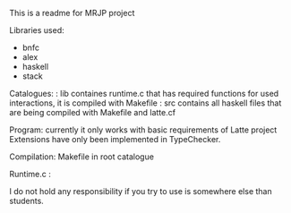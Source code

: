 This is a readme for MRJP project

Libraries used:
* bnfc
* alex
* haskell
* stack

Catalogues:
: lib containes runtime.c that has required functions for used interactions, it is compiled with Makefile
: src contains all haskell files that are being compiled with Makefile and latte.cf


Program:
currently it only works with basic requirements of Latte project
Extensions have only been implemented in TypeChecker.

Compilation:
Makefile in root catalogue

Runtime.c :

I do not hold any responsibility if you try to use is somewhere else than students.